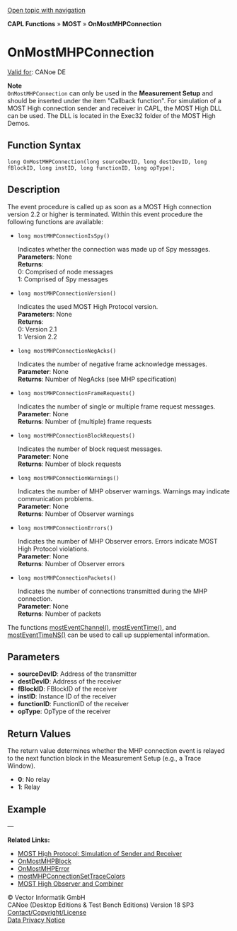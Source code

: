 [Open topic with navigation](../../../../../CANoeDEFamily.htm#Topics/CAPLFunctions/MOST/EventProcedures/CAPLfunctionOnMOSTMHPConnection.md)

**CAPL Functions** » **MOST** » **OnMostMHPConnection**

# OnMostMHPConnection

[Valid for](../../../Shared/FeatureAvailability.md): CANoe DE

**Note**  
`OnMostMHPConnection` can only be used in the **Measurement Setup** and should be inserted under the item "Callback function". For simulation of a MOST High connection sender and receiver in CAPL, the MOST High DLL can be used. The DLL is located in the Exec32 folder of the MOST High Demos.

## Function Syntax

```plaintext
long OnMostMHPConnection(long sourceDevID, long destDevID, long fBlockID, long instID, long functionID, long opType);
```

## Description

The event procedure is called up as soon as a MOST High connection version 2.2 or higher is terminated. Within this event procedure the following functions are available:

- `long mostMHPConnectionIsSpy()`

  Indicates whether the connection was made up of Spy messages.  
  **Parameters**: None  
  **Returns**:  
  0: Comprised of node messages  
  1: Comprised of Spy messages

- `long mostMHPConnectionVersion()`

  Indicates the used MOST High Protocol version.  
  **Parameters**: None  
  **Returns**:  
  0: Version 2.1  
  1: Version 2.2

- `long mostMHPConnectionNegAcks()`

  Indicates the number of negative frame acknowledge messages.  
  **Parameter**: None  
  **Returns**: Number of NegAcks (see MHP specification)

- `long mostMHPConnectionFrameRequests()`

  Indicates the number of single or multiple frame request messages.  
  **Parameter**: None  
  **Returns**: Number of (multiple) frame requests

- `long mostMHPConnectionBlockRequests()`

  Indicates the number of block request messages.  
  **Parameter**: None  
  **Returns**: Number of block requests

- `long mostMHPConnectionWarnings()`

  Indicates the number of MHP observer warnings. Warnings may indicate communication problems.  
  **Parameter**: None  
  **Returns**: Number of Observer warnings

- `long mostMHPConnectionErrors()`

  Indicates the number of MHP Observer errors. Errors indicate MOST High Protocol violations.  
  **Parameter**: None  
  **Returns**: Number of Observer errors

- `long mostMHPConnectionPackets()`

  Indicates the number of connections transmitted during the MHP connection.  
  **Parameter**: None  
  **Returns**: Number of packets

The functions [mostEventChannel()](../Functions/CAPLfunctionMOSTEvent.md), [mostEventTime()](../Functions/CAPLfunctionMOSTEvent.md), and [mostEventTimeNS()](../Functions/CAPLfunctionMOSTEvent.md) can be used to call up supplemental information.

## Parameters

- **sourceDevID**: Address of the transmitter
- **destDevID**: Address of the receiver
- **fBlockID**: FBlockID of the receiver
- **instID**: Instance ID of the receiver
- **functionID**: FunctionID of the receiver
- **opType**: OpType of the receiver

## Return Values

The return value determines whether the MHP connection event is relayed to the next function block in the Measurement Setup (e.g., a Trace Window).

- **0**: No relay
- **1**: Relay

## Example

—

**Related Links:**

- [MOST High Protocol: Simulation of Sender and Receiver](../../../CANoeCANalyzer/MOST/MOSTSimulationApplicationSocketLocalFBlockList.md)
- [OnMostMHPBlock](CAPLfunctionOnMOSTMHPBlock.md)
- [OnMostMHPError](CAPLfunctionOnMOSTMHPError.md)
- [mostMHPConnectionSetTraceColors](../Functions/CAPLfunctionMOSTMHPConnectionSetTraceColors.md)
- [MOST High Observer and Combiner](../CAPLfunctionsMOSTHighObserverCombiner.md)

© Vector Informatik GmbH  
CANoe (Desktop Editions & Test Bench Editions) Version 18 SP3  
[Contact/Copyright/License](../../../Shared/ContactCopyrightLicense.md)  
[Data Privacy Notice](https://www.vector.com/int/en/company/get-info/privacy-policy/)